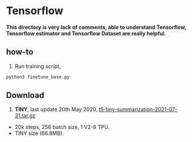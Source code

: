 # Tensorflow

**This directory is very lack of comments, able to understand Tensorflow, Tensorflow estimator and Tensorflow Dataset are really helpful**.

## how-to

1. Run training script,

```bash
python3 finetune_base.py
```

## Download

1. **TINY**, last update 20th May 2020, [t5-tiny-summarization-2021-07-31.tar.gz](https://f000.backblazeb2.com/file/malaya-model/finetuned/t5-tiny-summarization-2021-07-31.tar.gz)

  - 20k steps, 256 batch size, 1 V2-8 TPU.
  - TINY size (66.8MB).